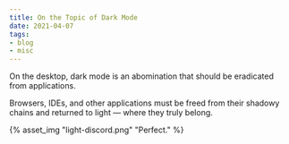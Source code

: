 ```yaml
---
title: On the Topic of Dark Mode
date: 2021-04-07
tags:
- blog
- misc
---
```

On the desktop, dark mode is an abomination that should be eradicated from applications.
<!-- excerpt -->

Browsers, IDEs, and other applications must be freed from their shadowy chains and returned to light — where they truly belong.

{% asset_img "light-discord.png" "Perfect." %}
